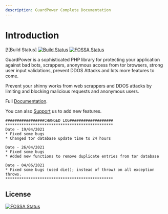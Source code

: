 ```yaml
---
description: GuardPower Complete Documentation
---
```


# Introduction
[![Build Status]
[![Build Status](https://travis-ci.com/mitmelon/guard-power.svg?branch=main)](https://travis-ci.com/mitmelon/guard-power) [![FOSSA Status](https://app.fossa.com/api/projects/git%2Bgithub.com%2Fmitmelon%2Fguard-power.svg?type=shield)](https://app.fossa.com/projects/git%2Bgithub.com%2Fmitmelon%2Fguard-power?ref=badge_shield)


GuardPower is a sophisticated PHP library for protecting your application against bad bots, scrappers, anonymous access from tor browsers, strong user input validations, prevent DDOS Attacks and lots more features to come.

Prevent your shinny works from web scrappers and DDOS attacks by limiting and blocking malicious requests and anonymous users.

Full [Documentation](https://manomitehq.gitbook.io/guardtor/getting-started).


You can also [Support](https://www.buymeacoffee.com/mitm) us to add new features.

```text
#################CHANGED LOG###################
***********************************************
Date - 19/04/2021
* Fixed some bugs
* Changed tor database update time to 24 hours

Date - 26/04/2021
* Fixed some bugs
* Added new functions to remove duplicate entries from tor database

Date - 04/06/2021
* Fixed some bugs (used die(); instead of throw) on all exception throws.
***********************************************
```


## License
[![FOSSA Status](https://app.fossa.com/api/projects/git%2Bgithub.com%2Fmitmelon%2Fguard-power.svg?type=large)](https://app.fossa.com/projects/git%2Bgithub.com%2Fmitmelon%2Fguard-power?ref=badge_large)